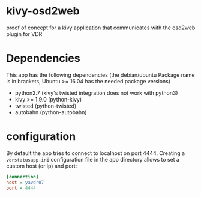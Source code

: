 # kivy-osd2web
proof of concept for a kivy application that communicates with the osd2web plugin for VDR

# Dependencies
This app has the following dependencies (the debian/ubuntu Package name is in brackets, Ubuntu >= 16.04 has the needed package versions)
 - python2.7 (kivy's twisted integration does not work with python3)
 - kivy >= 1.9.0 (python-kivy)
 - twisted (python-twisted)
 - autobahn (python-autobahn)

# configuration
By default the app tries to connect to localhost on port 4444.
Creating a `vdrstatusapp.ini` configuration file in the app directory allows to set a custom host (or ip) and port:

```ini
[connection]
host = yavdr07
port = 4444
```
